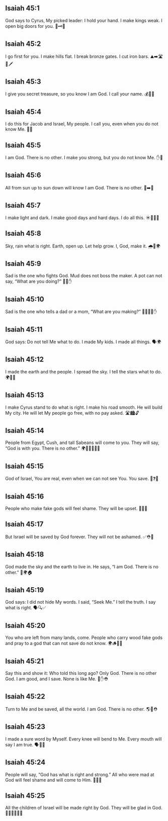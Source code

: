 ## Isaiah 45:1
God says to Cyrus, My picked leader: I hold your hand. I make kings weak. I open big doors for you. 🚪🗝️🤝
## Isaiah 45:2
I go first for you. I make hills flat. I break bronze gates. I cut iron bars. ⛰️➡️🛣️🔨🗡️
## Isaiah 45:3
I give you secret treasure, so you know I am God. I call your name. 💰🔑🌑
## Isaiah 45:4
I do this for Jacob and Israel, My people. I call you, even when you do not know Me. 👥📣
## Isaiah 45:5
I am God. There is no other. I make you strong, but you do not know Me. ✋💪
## Isaiah 45:6
All from sun up to sun down will know I am God. There is no other. 🌅➡️🌇
## Isaiah 45:7
I make light and dark. I make good days and hard days. I do all this. ☀️🌙🙂😔
## Isaiah 45:8
Sky, rain what is right. Earth, open up. Let help grow. I, God, make it. 🌧️🌱🌍
## Isaiah 45:9
Sad is the one who fights God. Mud does not boss the maker. A pot can not say, “What are you doing?” 🧱🫙✋
## Isaiah 45:10
Sad is the one who tells a dad or a mom, “What are you making?” 👨‍👩‍👧‍👦✋
## Isaiah 45:11
God says: Do not tell Me what to do. I made My kids. I made all things. 🗣️🌍
## Isaiah 45:12
I made the earth and the people. I spread the sky. I tell the stars what to do. 🌍🌌✨
## Isaiah 45:13
I make Cyrus stand to do what is right. I make his road smooth. He will build My city. He will let My people go free, with no pay asked. 🛣️🏙️🔓
## Isaiah 45:14
People from Egypt, Cush, and tall Sabeans will come to you. They will say, “God is with you. There is no other.” 🌍🚶‍♂️🚶‍♀️🙏
## Isaiah 45:15
God of Israel, You are real, even when we can not see You. You save. 👀❓✅
## Isaiah 45:16
People who make fake gods will feel shame. They will be upset. 🗿❌😞
## Isaiah 45:17
But Israel will be saved by God forever. They will not be ashamed. ✅⛑️🙂
## Isaiah 45:18
God made the sky and the earth to live in. He says, “I am God. There is no other.” 🌌🌍🏠
## Isaiah 45:19
God says: I did not hide My words. I said, “Seek Me.” I tell the truth. I say what is right. 🗣️🔍✅
## Isaiah 45:20
You who are left from many lands, come. People who carry wood fake gods and pray to a god that can not save do not know. 🌍🪵🗿❌
## Isaiah 45:21
Say this and show it: Who told this long ago? Only God. There is no other God. I am good, and I save. None is like Me. 📣✋⛑️
## Isaiah 45:22
Turn to Me and be saved, all the world. I am God. There is no other. 🌎🔄⛑️
## Isaiah 45:23
I made a sure word by Myself. Every knee will bend to Me. Every mouth will say I am true. 🗣️🤝🧎
## Isaiah 45:24
People will say, “God has what is right and strong.” All who were mad at God will feel shame and will come to Him. 💬💪🙂
## Isaiah 45:25
All the children of Israel will be made right by God. They will be glad in God. 👨‍👩‍👧‍👦✅😊
